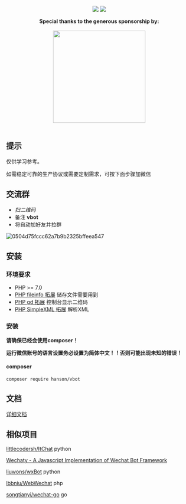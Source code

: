 <p align="center">
<a href="http://hanc.cc"><img src="https://img.shields.io/badge/contact-@HanSon-orange.svg?style=flat"></a>
<img src="https://img.shields.io/badge/license-MIT-green.svg?style=flat">
</p>

<p align="center">
  <b>Special thanks to the generous sponsorship by:</b>
  <br><br>
  <a target="_blank" href="https://www.jetbrains.com/?from=laravel-work-exception">
    <img src="https://i.loli.net/2018/03/21/5ab223b75cdfa.png" width=250>
  </a>
  <br><br>
</p>

## 提示

仅供学习参考。

如需稳定可靠的生产协议或需要定制需求，可按下面步骤加微信

## 交流群

* *扫二维码*
* 备注  **vbot**
* 将自动加好友并拉群

![0504d75fccc62a7b9b2325bffeea547](https://user-images.githubusercontent.com/10583423/138202288-9d2243be-52ae-4483-8fad-2bf5786da1af.jpg)


## 安装

### 环境要求

- PHP >= 7.0
- [PHP fileinfo 拓展](http://php.net/manual/en/book.fileinfo.php) 储存文件需要用到
- [PHP gd 拓展](http://php.net/manual/en/book.image.php) 控制台显示二维码
- [PHP SimpleXML 拓展](https://secure.php.net/manual/en/book.simplexml.php) 解析XML

### 安装

**请确保已经会使用composer！**

**运行微信账号的语言设置务必设置为简体中文！！否则可能出现未知的错误！**

#### composer

```
composer require hanson/vbot
```

## 文档

[详细文档](http://vbot.hanc.cc)

## 相似项目

[littlecodersh/ItChat](https://github.com/littlecodersh/ItChat) python
  
[Wechaty - A Javascript Implementation of Wechat Bot Framework](https://github.com/Chatie/wechaty)

[liuwons/wxBot](https://github.com/liuwons/wxBot) python
  
[lbbniu/WebWechat](https://github.com/lbbniu/WebWechat) php

[songtianyi/wechat-go](https://github.com/songtianyi/wechat-go) go
